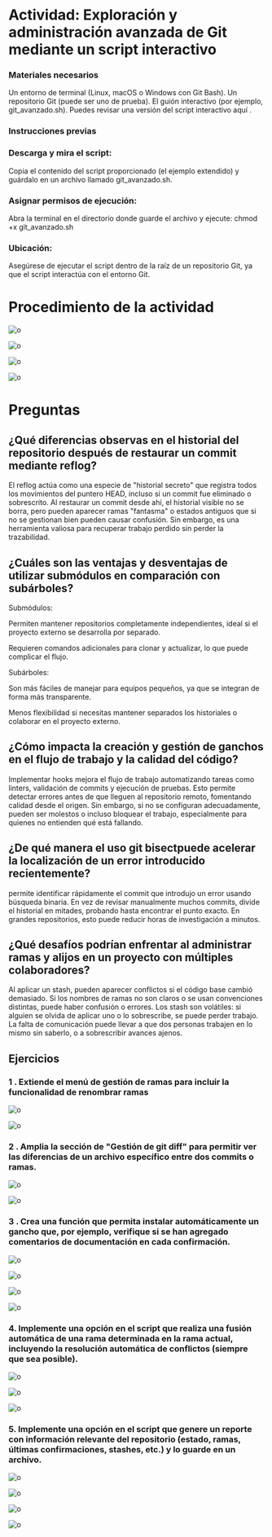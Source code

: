 # Actividad: Exploración y administración avanzada de Git mediante un script interactivo

### Materiales necesarios
Un entorno de terminal (Linux, macOS o Windows con Git Bash).
Un repositorio Git (puede ser uno de prueba).
El guión interactivo (por ejemplo, git_avanzado.sh).
Puedes revisar una versión del script interactivo aquí .

### Instrucciones previas
### Descarga y mira el script:

Copia el contenido del script proporcionado (el ejemplo extendido) y guárdalo en un archivo llamado git_avanzado.sh.
### Asignar permisos de ejecución:

Abra la terminal en el directorio donde guarde el archivo y ejecute:
chmod +x git_avanzado.sh
### Ubicación:

Asegúrese de ejecutar el script dentro de la raíz de un repositorio Git, ya que el script interactúa con el entorno Git. 
# Procedimiento de la actividad

![o](https://github.com/BiancaMT957/Desarrollo-de-Software/blob/main/Practicadirigida2/img/ejemplosdir22.png)


![o](https://github.com/BiancaMT957/Desarrollo-de-Software/blob/main/Practicadirigida2/img/ejemplosdir2.png)



![o](https://github.com/BiancaMT957/Desarrollo-de-Software/blob/main/Practicadirigida2/img/ejemplosdir234.png)



![o](https://github.com/BiancaMT957/Desarrollo-de-Software/blob/main/Practicadirigida2/img/ejemplosdir45.png)


# Preguntas

## ¿Qué diferencias observas en el historial del repositorio después de restaurar un commit mediante reflog?

El reflog actúa como una especie de "historial secreto" que registra todos los movimientos del puntero HEAD, incluso si un commit fue eliminado o sobrescrito. Al restaurar un commit desde ahí, el historial visible no se borra, pero pueden aparecer ramas "fantasma" o estados antiguos que si no se gestionan bien pueden causar confusión. Sin embargo, es una herramienta valiosa para recuperar trabajo perdido sin perder la trazabilidad.

## ¿Cuáles son las ventajas y desventajas de utilizar submódulos en comparación con subárboles?

Submódulos:

 Permiten mantener repositorios completamente independientes, ideal si el proyecto externo se desarrolla por separado.

 Requieren comandos adicionales para clonar y actualizar, lo que puede complicar el flujo.

Subárboles:

 Son más fáciles de manejar para equipos pequeños, ya que se integran de forma más transparente.

 Menos flexibilidad si necesitas mantener separados los historiales o colaborar en el proyecto externo.
## ¿Cómo impacta la creación y gestión de ganchos en el flujo de trabajo y la calidad del código?
Implementar hooks mejora el flujo de trabajo automatizando tareas como linters, validación de commits y ejecución de pruebas. Esto permite detectar errores antes de que lleguen al repositorio remoto, fomentando calidad desde el origen. Sin embargo, si no se configuran adecuadamente, pueden ser molestos o incluso bloquear el trabajo, especialmente para quienes no entienden qué está fallando.

## ¿De qué manera el uso git bisectpuede acelerar la localización de un error introducido recientemente?

permite identificar rápidamente el commit que introdujo un error usando búsqueda binaria. En vez de revisar manualmente muchos commits, divide el historial en mitades, probando hasta encontrar el punto exacto. En grandes repositorios, esto puede reducir horas de investigación a minutos.

## ¿Qué desafíos podrían enfrentar al administrar ramas y alijos en un proyecto con múltiples colaboradores?
Al aplicar un stash, pueden aparecer conflictos si el código base cambió demasiado. Si los nombres de ramas no son claros o se usan convenciones distintas, puede haber confusión o errores. Los stash son volátiles: si alguien se olvida de aplicar uno o lo sobrescribe, se puede perder trabajo. La falta de comunicación puede llevar a que dos personas trabajen en lo mismo sin saberlo, o a sobrescribir avances ajenos.

## Ejercicios 
### 1 . Extiende el menú de gestión de ramas para incluir la funcionalidad de renombrar ramas

![o](https://github.com/BiancaMT957/Desarrollo-de-Software/blob/main/Practicadirigida2/img/ejer1b.png)

![o](https://github.com/BiancaMT957/Desarrollo-de-Software/blob/main/Practicadirigida2/img/ejerc1c.png)





### 2 . Amplia la sección de "Gestión de git diff" para permitir ver las diferencias de un archivo específico entre dos commits o ramas.


![o](https://github.com/BiancaMT957/Desarrollo-de-Software/blob/main/Practicadirigida2/img/ejer2a.png)

![o](https://github.com/BiancaMT957/Desarrollo-de-Software/blob/main/Practicadirigida2/img/ejer2b.png)




### 3 . Crea una función que permita instalar automáticamente un gancho que, por ejemplo, verifique si se han agregado comentarios de documentación en cada confirmación.

![o](https://github.com/BiancaMT957/Desarrollo-de-Software/blob/main/Practicadirigida2/img/ejercicio3.png)

![o](https://github.com/BiancaMT957/Desarrollo-de-Software/blob/main/Practicadirigida2/img/ejercicio3a.png)


![o](https://github.com/BiancaMT957/Desarrollo-de-Software/blob/main/Practicadirigida2/img/ejercicio3b.png)


![o](https://github.com/BiancaMT957/Desarrollo-de-Software/blob/main/Practicadirigida2/img/ejercicio3c.png)


### 4.  Implemente una opción en el script que realiza una fusión automática de una rama determinada en la rama actual, incluyendo la resolución automática de conflictos (siempre que sea posible).

![o](https://github.com/BiancaMT957/Desarrollo-de-Software/blob/main/Practicadirigida2/img/ejercicio4a.png)



![o](https://github.com/BiancaMT957/Desarrollo-de-Software/blob/main/Practicadirigida2/img/ejercicio4b.png)


![o](https://github.com/BiancaMT957/Desarrollo-de-Software/blob/main/Practicadirigida2/img/ejercicio4c.png)



### 5.  Implemente una opción en el script que genere un reporte con información relevante del repositorio (estado, ramas, últimas confirmaciones, stashes, etc.) y lo guarde en un archivo.


![o](https://github.com/BiancaMT957/Desarrollo-de-Software/blob/main/Practicadirigida2/img/ejer5a.png)



![o](https://github.com/BiancaMT957/Desarrollo-de-Software/blob/main/Practicadirigida2/img/ejerc5b.png)



![o](https://github.com/BiancaMT957/Desarrollo-de-Software/blob/main/Practicadirigida2/img/ejerc5c.png)


![o](https://github.com/BiancaMT957/Desarrollo-de-Software/blob/main/Practicadirigida2/img/ejerc5d.png)



